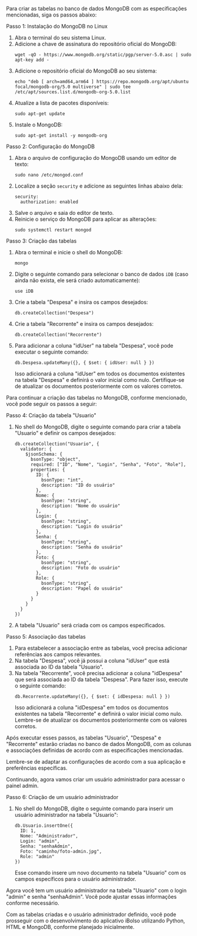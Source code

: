 Para criar as tabelas no banco de dados MongoDB com as especificações mencionadas, siga os passos abaixo:

Passo 1: Instalação do MongoDB no Linux
1. Abra o terminal do seu sistema Linux.
2. Adicione a chave de assinatura do repositório oficial do MongoDB:
   ```
   wget -qO - https://www.mongodb.org/static/pgp/server-5.0.asc | sudo apt-key add -
   ```
3. Adicione o repositório oficial do MongoDB ao seu sistema:
   ```
   echo "deb [ arch=amd64,arm64 ] https://repo.mongodb.org/apt/ubuntu focal/mongodb-org/5.0 multiverse" | sudo tee /etc/apt/sources.list.d/mongodb-org-5.0.list
   ```
4. Atualize a lista de pacotes disponíveis:
   ```
   sudo apt-get update
   ```
5. Instale o MongoDB:
   ```
   sudo apt-get install -y mongodb-org
   ```

Passo 2: Configuração do MongoDB
1. Abra o arquivo de configuração do MongoDB usando um editor de texto:
   ```
   sudo nano /etc/mongod.conf
   ```
2. Localize a seção `security` e adicione as seguintes linhas abaixo dela:
   ```
   security:
     authorization: enabled
   ```
3. Salve o arquivo e saia do editor de texto.
4. Reinicie o serviço do MongoDB para aplicar as alterações:
   ```
   sudo systemctl restart mongod
   ```

Passo 3: Criação das tabelas
1. Abra o terminal e inicie o shell do MongoDB:
   ```
   mongo
   ```
2. Digite o seguinte comando para selecionar o banco de dados `iDB` (caso ainda não exista, ele será criado automaticamente):
   ```
   use iDB
   ```
3. Crie a tabela "Despesa" e insira os campos desejados:
   ```
   db.createCollection("Despesa")
   ```
4. Crie a tabela "Recorrente" e insira os campos desejados:
   ```
   db.createCollection("Recorrente")
   ```
5. Para adicionar a coluna "idUser" na tabela "Despesa", você pode executar o seguinte comando:
   ```
   db.Despesa.updateMany({}, { $set: { idUser: null } })
   ```
   Isso adicionará a coluna "idUser" em todos os documentos existentes na tabela "Despesa" e definirá o valor inicial como nulo. Certifique-se de atualizar os documentos posteriormente com os valores corretos.

Para continuar a criação das tabelas no MongoDB, conforme mencionado, você pode seguir os passos a seguir:

Passo 4: Criação da tabela "Usuario"
1. No shell do MongoDB, digite o seguinte comando para criar a tabela "Usuario" e definir os campos desejados:
   ```
   db.createCollection("Usuario", {
     validator: {
       $jsonSchema: {
         bsonType: "object",
         required: ["ID", "Nome", "Login", "Senha", "Foto", "Role"],
         properties: {
           ID: {
             bsonType: "int",
             description: "ID do usuário"
           },
           Nome: {
             bsonType: "string",
             description: "Nome do usuário"
           },
           Login: {
             bsonType: "string",
             description: "Login do usuário"
           },
           Senha: {
             bsonType: "string",
             description: "Senha do usuário"
           },
           Foto: {
             bsonType: "string",
             description: "Foto do usuário"
           },
           Role: {
             bsonType: "string",
             description: "Papel do usuário"
           }
         }
       }
     }
   })
   ```
2. A tabela "Usuario" será criada com os campos especificados.

Passo 5: Associação das tabelas
1. Para estabelecer a associação entre as tabelas, você precisa adicionar referências aos campos relevantes.
2. Na tabela "Despesa", você já possui a coluna "idUser" que está associada ao ID da tabela "Usuario".
3. Na tabela "Recorrente", você precisa adicionar a coluna "idDespesa" que será associada ao ID da tabela "Despesa". Para fazer isso, execute o seguinte comando:
   ```
   db.Recorrente.updateMany({}, { $set: { idDespesa: null } })
   ```
   Isso adicionará a coluna "idDespesa" em todos os documentos existentes na tabela "Recorrente" e definirá o valor inicial como nulo. Lembre-se de atualizar os documentos posteriormente com os valores corretos.

Após executar esses passos, as tabelas "Usuario", "Despesa" e "Recorrente" estarão criadas no banco de dados MongoDB, com as colunas e associações definidas de acordo com as especificações mencionadas.

Lembre-se de adaptar as configurações de acordo com a sua aplicação e preferências específicas.

Continuando, agora vamos criar um usuário administrador para acessar o painel admin. 

Passo 6: Criação de um usuário administrador
1. No shell do MongoDB, digite o seguinte comando para inserir um usuário administrador na tabela "Usuario":
   ```
   db.Usuario.insertOne({
     ID: 1,
     Nome: "Administrador",
     Login: "admin",
     Senha: "senhaAdmin",
     Foto: "caminho/foto-admin.jpg",
     Role: "admin"
   })
   ```
   Esse comando insere um novo documento na tabela "Usuario" com os campos específicos para o usuário administrador.

Agora você tem um usuário administrador na tabela "Usuario" com o login "admin" e senha "senhaAdmin". Você pode ajustar essas informações conforme necessário.

Com as tabelas criadas e o usuário administrador definido, você pode prosseguir com o desenvolvimento do aplicativo iBolso utilizando Python, HTML e MongoDB, conforme planejado inicialmente.